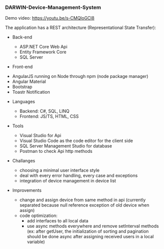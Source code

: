 ### DARWIN-Device-Management-System

Demo video: https://youtu.be/s-CMQloGCl8

The application has a REST architecture (Representational State Transfer):

- Back-end
  * ASP.NET Core Web Api
  * Entity Framework Core
  * SQL Server
 
 - Front-end
  * AngularJS running on Node through npm (node package manager)
  * Angular Material
  * Bootstrap
  * Toastr Notification
  
- Languages
  * Backend: C#, SQL, LINQ
  * Frontend: JS/TS, HTML, CSS
  
- Tools
  * Visual Studio for Api
  * Visual Studio Code as the code editor for the client side
  * SQL Server Management Studio for database
  * Postman to check Api http methods
  
- Challanges
  * choosing a minimal user interface style
  * deal with every error handling, every case and exceptions
  * integration of device management in device list
  
- Improvements
  *  change and assign device from same method in api (currently separated because null reference exception of old device when assign)
  *  code optimization: 
      *  add interfaces to all local data
      *  use async methods everywhere and remove setInterval methods (ex: after getUser, the initialization of sorting and pagination should be done async after assigning received users in a local variable)
